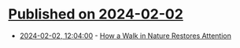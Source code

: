# [Published on 2024-02-02](index.md)

* [2024-02-02, 12:04:00](https://soylentnews.org/article.pl?sid=24/02/02/056257&from=rss) - [How a Walk in Nature Restores Attention](https://soylentnews.org/article.pl?sid=24/02/02/056257&from=rss)
